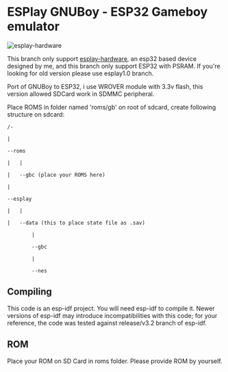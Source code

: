 # ESPlay GNUBoy - ESP32 Gameboy emulator 

![esplay-hardware](https://github.com/pebri86/esplay-nes/blob/master/hardware/rsz_1rsz_img_20190131_153830.jpg)

This branch only support [esplay-hardware], an esp32 based device designed by me, and this branch only support ESP32 with PSRAM. If you're looking for old version please use esplay1.0 branch.

[esplay-hardware]: https://github.com/pebri86/esplay-hardware

Port of GNUBoy to ESP32, i use WROVER module with 3.3v flash, this version allowed SDCard work in SDMMC peripheral.

Place ROMS in folder named 'roms/gb' on root of sdcard, create following structure on sdcard:

	/-

	|

 	--roms 
	
	|	|
		
	|	--gbc (place your ROMS here)
	
 	|

 	--esplay

   	|	|

   	|	--data (this to place state file as .sav)

			|
		
			--gbc
		
			|
		
			--nes

Compiling
---------

This code is an esp-idf project. You will need esp-idf to compile it. Newer versions of esp-idf may introduce incompatibilities with this code;
for your reference, the code was tested against release/v3.2 branch of esp-idf.

ROM
--- 
Place your ROM on SD Card in roms folder. Please provide ROM by yourself.

